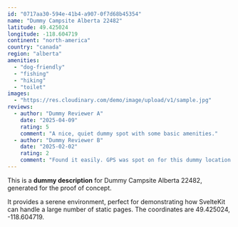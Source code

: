 ```yaml
---
id: "0717aa30-594e-41b4-a907-0f7d68b45354"
name: "Dummy Campsite Alberta 22482"
latitude: 49.425024
longitude: -118.604719
continent: "north-america"
country: "canada"
region: "alberta"
amenities:
  - "dog-friendly"
  - "fishing"
  - "hiking"
  - "toilet"
images:
  - "https://res.cloudinary.com/demo/image/upload/v1/sample.jpg"
reviews:
  - author: "Dummy Reviewer A"
    date: "2025-04-09"
    rating: 5
    comment: "A nice, quiet dummy spot with some basic amenities."
  - author: "Dummy Reviewer B"
    date: "2025-02-02"
    rating: 2
    comment: "Found it easily. GPS was spot on for this dummy location."
---
```


This is a **dummy description** for Dummy Campsite Alberta 22482, generated for the proof of concept.

It provides a serene environment, perfect for demonstrating how SvelteKit can handle a large number of static pages. The coordinates are 49.425024, -118.604719.
